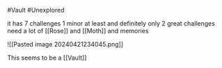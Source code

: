 #Vault #Unexplored  

it has 7 challenges 1 minor at least and definitely only 2 great challenges
need a lot of [[Rose]] and [[Moth]] and memories

![[Pasted image 20240421234045.png]]

This seems to be a [[Vault]]